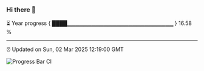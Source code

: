 ### Hi there 👋

⏳ Year progress { ████▁▁▁▁▁▁▁▁▁▁▁▁▁▁▁▁▁▁▁▁▁▁▁▁▁▁ } 16.58 %

---

⏰ Updated on Sun, 02 Mar 2025 12:19:00 GMT

![Progress Bar CI](https://github.com/code-lakshay/GitHub-Actions-Demo/workflows/Progress%20Bar%20CI/badge.svg)
